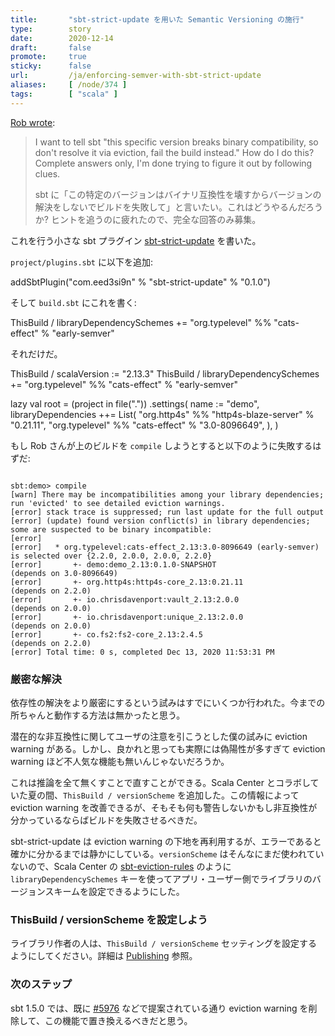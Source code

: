 ```yaml
---
title:       "sbt-strict-update を用いた Semantic Versioning の施行"
type:        story
date:        2020-12-14
draft:       false
promote:     true
sticky:      false
url:         /ja/enforcing-semver-with-sbt-strict-update
aliases:     [ /node/374 ]
tags:        [ "scala" ]
---
```


  [1]: https://github.com/sbt/sbt-strict-update
  [2]: https://github.com/scalacenter/sbt-eviction-rules
  [5976]: https://github.com/sbt/sbt/issues/5976
  [Publishing]: https://www.scala-sbt.org/1.x/docs/Publishing.html#Version+scheme

[Rob wrote](https://twitter.com/tpolecat/status/1338168877474308097):

> I want to tell sbt "this specific version breaks binary compatibility, so don't resolve it via eviction, fail the build instead." How do I do this? Complete answers only, I'm done trying to figure it out by following clues.
>
> sbt に「この特定のバージョンはバイナリ互換性を壊すからバージョンの解決をしないでビルドを失敗して」と言いたい。これはどうやるんだろうか? ヒントを追うのに疲れたので、完全な回答のみ募集。

これを行う小さな sbt プラグイン [sbt-strict-update][1] を書いた。

`project/plugins.sbt` に以下を追加:

<scala>
addSbtPlugin("com.eed3si9n" % "sbt-strict-update" % "0.1.0")
</scala>

そして `build.sbt` にこれを書く:

<scala>
ThisBuild / libraryDependencySchemes += "org.typelevel" %% "cats-effect" % "early-semver"
</scala>

それだけだ。

<scala>
ThisBuild / scalaVersion := "2.13.3"
ThisBuild / libraryDependencySchemes += "org.typelevel" %% "cats-effect" % "early-semver"

lazy val root = (project in file("."))
  .settings(
    name := "demo",
    libraryDependencies ++= List(
      "org.http4s" %% "http4s-blaze-server" % "0.21.11",
      "org.typelevel" %% "cats-effect" % "3.0-8096649",
    ),
  )
</scala>

もし Rob さんが上のビルドを `compile` しようとすると以下のように失敗するはずだ:

<code>
sbt:demo> compile
[warn] There may be incompatibilities among your library dependencies; run 'evicted' to see detailed eviction warnings.
[error] stack trace is suppressed; run last update for the full output
[error] (update) found version conflict(s) in library dependencies; some are suspected to be binary incompatible:
[error]
[error]   * org.typelevel:cats-effect_2.13:3.0-8096649 (early-semver) is selected over {2.2.0, 2.0.0, 2.0.0, 2.2.0}
[error]       +- demo:demo_2.13:0.1.0-SNAPSHOT                      (depends on 3.0-8096649)
[error]       +- org.http4s:http4s-core_2.13:0.21.11                (depends on 2.2.0)
[error]       +- io.chrisdavenport:vault_2.13:2.0.0                 (depends on 2.0.0)
[error]       +- io.chrisdavenport:unique_2.13:2.0.0                (depends on 2.0.0)
[error]       +- co.fs2:fs2-core_2.13:2.4.5                         (depends on 2.2.0)
[error] Total time: 0 s, completed Dec 13, 2020 11:53:31 PM
</code>

### 厳密な解決

依存性の解決をより厳密にするという試みはすでにいくつか行われた。今までの所ちゃんと動作する方法は無かったと思う。

潜在的な非互換性に関してユーザの注意を引こうとした僕の試みに eviction warning がある。しかし、良かれと思っても実際には偽陽性が多すぎて eviction warning ほど不人気な機能も無いんじゃないだろうか。

これは推論を全て無くすことで直すことができる。Scala Center とコラボしていた夏の間、`ThisBuild / versionScheme` を追加した。この情報によって eviction warning を改善できるが、そもそも何も警告しないかもし非互換性が分かっているならばビルドを失敗させるべきだ。

sbt-strict-update は eviction warning の下地を再利用するが、エラーであると確かに分かるまでは静かにしている。`versionScheme` はそんなにまだ使われていないので、Scala Center の [sbt-eviction-rules][2] のように `libraryDependencySchemes` キーを使ってアプリ・ユーザー側でライブラリのバージョンスキームを設定できるようにした。

### ThisBuild / versionScheme を設定しよう

ライブラリ作者の人は、`ThisBuild / versionScheme` セッティングを設定するようにしてください。詳細は [Publishing][Publishing] 参照。

### 次のステップ

sbt 1.5.0 では、既に [#5976][5976] などで提案されている通り eviction warning を削除して、この機能で置き換えるべきだと思う。
